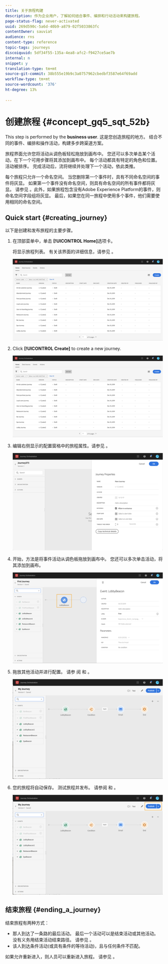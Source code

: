 ```yaml
---
title: 关于旅程构建
description: 作为企业用户，了解如何结合事件、编排和行动活动来构建旅程。
page-status-flag: never-activated
uuid: 269d590c-5a6d-40b9-a879-02f5033863fc
contentOwner: sauviat
audience: rns
content-type: reference
topic-tags: journeys
discoiquuid: 5df34f55-135a-4ea8-afc2-f9427ce5ae7b
internal: n
snippet: y
translation-type: tm+mt
source-git-commit: 38b555e19b9c3a0757962cbedbf3587e64f69add
workflow-type: tm+mt
source-wordcount: '376'
ht-degree: 13%

---
```




# 创建旅程 {#concept_gq5_sqt_52b}

This step is performed by the **business user**. 这是您创造旅程的地方。 结合不同的事件、编排和操作活动，构建多步跨渠道方案。

旅程界面允许您将活动从调色板轻松拖放到画布中。 您还可以多次单击某个活动，在下一个可用步骤将其添加到画布中。 每个活动都具有特定的角色和位置。 活动被排序。 完成活动后，流将继续并处理下一个活动，依此类推。

每个旅程只允许一个命名空间。 当您删除第一个事件时，具有不同命名空间的事件将灰显。 如果第一个事件没有命名空间，则具有命名空间的所有事件都将灰显。 请参见 [](../event/selecting-the-namespace.md)。此外，如果旅程包含没有Adobe Experience Platform的事件，则命名空间字段组将灰显。 最后，如果您在同一旅程中使用多个事件，他们需要使用相同的命名空间。

## Quick start {#creating_journey}

以下是创建和发布旅程的主要步骤。

1. 在顶部菜单中，单击 **[!UICONTROL Home]**&#x200B;选项卡。

   将显示旅程列表。 有关该界面的详细信息，请参见 [](../building-journeys/using-the-journey-designer.md)。

   ![](../assets/journey30.png)

1. Click **[!UICONTROL Create]** to create a new journey.

   ![](../assets/journey31.png)

1. 编辑右侧显示的配置窗格中的旅程属性。请参见 [](../building-journeys/changing-properties.md)。

   ![](../assets/journey32.png)

1. 开始，方法是将事件活动从调色板拖放到画布中。 您还可以多次单击活动，将其添加到画布。

   ![](../assets/journey33.png)

1. 拖放其他活动并进行配置。 请参 [](../building-journeys/event-activities.md)阅 [](../building-journeys/about-orchestration-activities.md) 和 [](../building-journeys/about-action-activities.md)。

   ![](../assets/journey34.png)

1. 您的旅程将自动保存。 测试旅程并发布。 请参阅 [](../building-journeys/testing-the-journey.md) 和 [](../building-journeys/publishing-the-journey.md)。

   ![](../assets/journey36.png)

## 结束旅程 {#ending_a_journey}

结束旅程有两种方式：

* 那人到达了一条路的最后活动。 最后一个活动可以是结束活动或其他活动。 没有义务用结束活动结束路径。 请参见 [](../building-journeys/end-activity.md)。
* 该人到达条件活动(或具有条件的等待活动)，且与任何条件不匹配。

如果允许重新进入，则人员可以重新进入旅程。 请参见 [](../building-journeys/changing-properties.md)。

